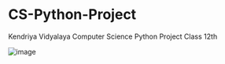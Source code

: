 # CS-Python-Project

Kendriya Vidyalaya Computer Science Python Project Class 12th


![image](https://user-images.githubusercontent.com/121752044/218144833-96111b15-9a52-444f-adcf-da652ebcf9cb.png)
